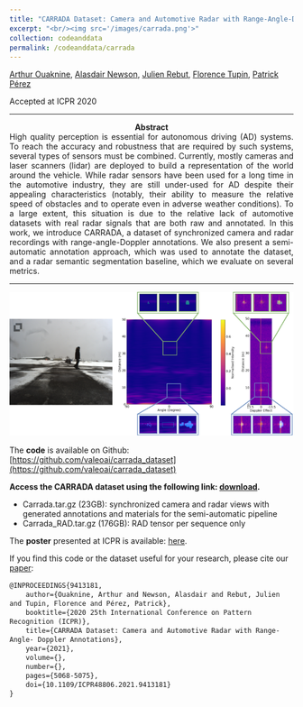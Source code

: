 ```yaml
---
title: "CARRADA Dataset: Camera and Automotive Radar with Range-Angle-Doppler Annotations"
excerpt: "<br/><img src='/images/carrada.png'>"
collection: codeanddata
permalink: /codeanddata/carrada
---
```


[Arthur Ouaknine](https://arthurouaknine.github.io/), [Alasdair Newson](https://sites.google.com/site/alasdairnewson/), [Julien Rebut](https://scholar.google.com/citations?user=BJcQNcoAAAAJ&hl=fr), [Florence Tupin](https://perso.telecom-paristech.fr/tupin/), [Patrick Pérez](https://ptrckprz.github.io/)

Accepted at ICPR 2020

---

<center><b>Abstract</b></center>

<div style="text-align: justify">High quality perception is essential for autonomous driving (AD) systems. To reach the accuracy and robustness that are required by such systems, several types of sensors must be combined. Currently, mostly cameras and laser scanners (lidar) are deployed to build a representation of the world around the vehicle. While radar sensors have been used for a long time in the automotive industry, they are still under-used for AD despite their appealing characteristics (notably, their ability to measure the relative speed of obstacles and to operate even in adverse weather conditions). To a large extent, this situation is due to the relative lack of automotive datasets with real radar signals that are both raw and annotated. In this work, we introduce CARRADA, a dataset of synchronized camera and radar recordings with range-angle-Doppler annotations. We also present a semi-automatic annotation approach, which was used to annotate the dataset, and a radar semantic segmentation baseline, which we evaluate on several metrics.</div>

---

<img src='/images/carrada.png' class="center">


The **code** is available on Github: [https://github.com/valeoai/carrada_dataset](https://github.com/valeoai/carrada_dataset)

**Access the CARRADA dataset using the following link: [download](http://download.tsi.telecom-paristech.fr/Carrada).**
- Carrada.tar.gz (23GB): synchronized camera and radar views with generated annotations and materials for the semi-automatic pipeline
- Carrada_RAD.tar.gz (176GB): RAD tensor per sequence only

The **poster** presented at ICPR is available: [here](https://arthurouaknine.github.io/files/ICPR2021_poster).  

If you find this code or the dataset useful for your research, please cite our [paper](https://arxiv.org/pdf/2005.01456.pdf):
```
@INPROCEEDINGS{9413181,
    author={Ouaknine, Arthur and Newson, Alasdair and Rebut, Julien and Tupin, Florence and Pérez, Patrick},
    booktitle={2020 25th International Conference on Pattern Recognition (ICPR)},
    title={CARRADA Dataset: Camera and Automotive Radar with Range- Angle- Doppler Annotations},
    year={2021},
    volume={},
    number={},
    pages={5068-5075},
    doi={10.1109/ICPR48806.2021.9413181}
}
```